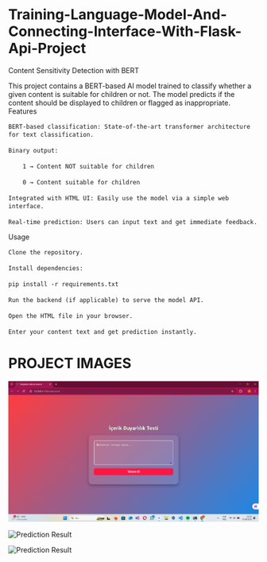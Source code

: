 # Training-Language-Model-And-Connecting-Interface-With-Flask-Api-Project
Content Sensitivity Detection with BERT

This project contains a BERT-based AI model trained to classify whether a given content is suitable for children or not.
The model predicts if the content should be displayed to children or flagged as inappropriate.
Features

    BERT-based classification: State-of-the-art transformer architecture for text classification.

    Binary output:

        1 → Content NOT suitable for children

        0 → Content suitable for children

    Integrated with HTML UI: Easily use the model via a simple web interface.

    Real-time prediction: Users can input text and get immediate feedback.



Usage

    Clone the repository.

    Install dependencies:

    pip install -r requirements.txt

    Run the backend (if applicable) to serve the model API.

    Open the HTML file in your browser.

    Enter your content text and get prediction instantly.

# PROJECT IMAGES
![Prediction Result](https://github.com/AhmetFarukTUNC/Training-Language-Model--With-Bert-Algorithm-And-Connecting-interface-With-Flask-Api-Project/blob/main/Ekran%20g%C3%B6r%C3%BCnt%C3%BCs%C3%BC%202025-08-11%20021433.png)

![Prediction Result](../Training-Language-Model--With-Bert-Algorithm-And-Connecting-interface-With-Flask-Api-Project/1.png)

![Prediction Result](../Training-Language-Model--With-Bert-Algorithm-And-Connecting-interface-With-Flask-Api-Project/1.png)


